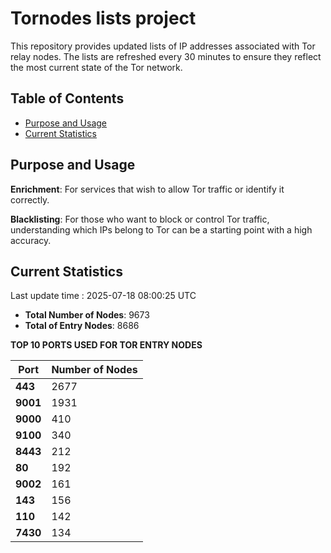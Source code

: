 # Tornodes lists project

This repository provides updated lists of IP addresses associated with Tor relay nodes. The lists are refreshed every 30 minutes to ensure they reflect the most current state of the Tor network.

## Table of Contents

- [Purpose and Usage](#purpose-and-usage)
- [Current Statistics](#current-statistics)


## Purpose and Usage

**Enrichment**: For services that wish to allow Tor traffic or identify it correctly.

**Blacklisting**: For those who want to block or control Tor traffic, understanding which IPs belong to Tor can be a starting point with a high accuracy.

## Current Statistics

Last update time : 2025-07-18 08:00:25 UTC

- **Total Number of Nodes**: 9673
- **Total of Entry Nodes**: 8686

**TOP 10 PORTS USED FOR TOR ENTRY NODES**

| **Port** | **Number of Nodes** |
|------|-----------------|
| **443**   | 2677  |
| **9001**   | 1931  |
| **9000**   | 410  |
| **9100**   | 340  |
| **8443**   | 212  |
| **80**   | 192  |
| **9002**   | 161  |
| **143**   | 156  |
| **110**   | 142  |
| **7430**   | 134  |

